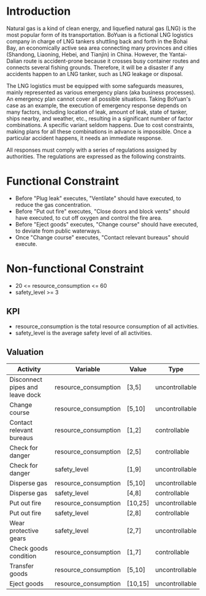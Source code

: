 # Introduction

Natural gas is a kind of clean energy, and liquefied natural gas (LNG) is the most popular form of its transportation. BoYuan is a fictional LNG logistics company in charge of LNG tankers shuttling back and forth in the Bohai Bay, an economically active sea area connecting many provinces and cities (Shandong, Liaoning, Hebei, and Tianjin) in China. However, the Yantai-Dalian route is accident-prone because it crosses busy container routes and connects several fishing grounds. Therefore, it will be a disaster if any accidents happen to an LNG tanker, such as LNG leakage or disposal.

The LNG logistics must be equipped with some safeguards measures, mainly represented as various emergency plans (aka business processes). An emergency plan cannot cover all possible situations. Taking BoYuan's case as an example, the execution of emergency response depends on many factors, including location of leak, amount of leak, state of tanker, ships nearby, and weather, etc., resulting in a significant number of factor combinations. A specific variant seldom happens. Due to cost constraints, making plans for all these combinations in advance is impossible. Once a particular accident happens, it needs an immediate response.

All responses must comply with a series of regulations assigned by authorities. The regulations are expressed as the following constraints.

# Functional Constraint

* Before "Plug leak" executes, "Ventilate" should have executed, to reduce the gas concentration.
* Before "Put out fire" executes, "Close doors and block vents" should have executed, to cut off oxygen and control the fire area.
* Before "Eject goods" executes, "Change course" should have executed, to deviate from public waterways.
* Once "Change course" executes, "Contact relevant bureaus" should execute.

# Non-functional Constraint

* 20 <= resource_consumption <= 60
* safety_level >= 3

## KPI

* resource_consumption is the total resource consumption of all activities.
* safety_level is the average safety level of all activities.

## Valuation

| Activity | Variable | Value | Type |
| ---- | ---- | ---- | ---- |
| Disconnect pipes and leave dock | resource_consumption | \[3,5\] | uncontrollable |
| Change course | resource_consumption | \[5,10\] | uncontrollable |
| Contact relevant bureaus | resource_consumption | \[1,2\] | controllable |
| Check for danger | resource_consumption | \[2,5\] | controllable |
| Check for danger | safety_level | \[1,9\] | uncontrollable |
| Disperse gas | resource_consumption | \[5,10\] | uncontrollable |
| Disperse gas | safety_level | \[4,8\] | controllable |
| Put out fire | resource_consumption | \[10,25\] | uncontrollable |
| Put out fire | safety_level | \[2,8\] | controllable |
| Wear protective gears | safety_level | \[2,7\] | uncontrollable |
| Check goods condition | resource_consumption | \[1,7\] | controllable |
| Transfer goods | resource_consumption | \[5,10\] | uncontrollable |
| Eject goods | resource_consumption | \[10,15\] | uncontrollable |
